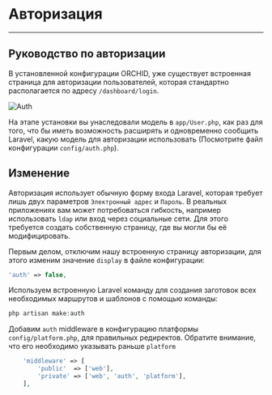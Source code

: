 # Авторизация
----------


## Руководство по авторизации

В установленной конфигурации ORCHID, уже существует встроенная
страница для авторизации пользователей, которая стандартно располагается 
по адресу `/dashboard/login`. 


![Auth](https://orchid.software/img/ui/auth.png)

На этапе установки вы унаследовали модель в `app/User.php`, как раз для того, что бы
иметь возможность расширять и одновременно сообщить Laravel, какую модель для авторизации использовать 
(Посмотрите файл конфигурации `config/auth.php`).



## Изменение

Авторизация использует обычную форму входа Laravel, которая требует лишь двух параметров
`Электронный адрес` и `Пароль`. В реальных приложениях вам может потребоваться гибкость,
 например использовать `ldap` или вход через социальные сети. Для этого требуется создать
 собственную страницу, где вы могли бы её модифицировать.
 
Первым делом, отключим нашу встроенную страницу авторизации, для этого изменим значение `display`
в файле конфигурации:

```php
'auth' => false,
```
 
 
Используем встроенную Laravel команду для создания заготовок всех необходимых маршрутов и шаблонов 
 с помощью команды:

```php
php artisan make:auth
```

Добавим `auth` middleware в конфигурацию платформы `config/platform.php`, для правильных редиректов.
Обратите внимание, что его необходимо указывать раньше `platform`
```php
    'middleware' => [
        'public'  => ['web'],
        'private' => ['web', 'auth', 'platform'],
    ],
```
